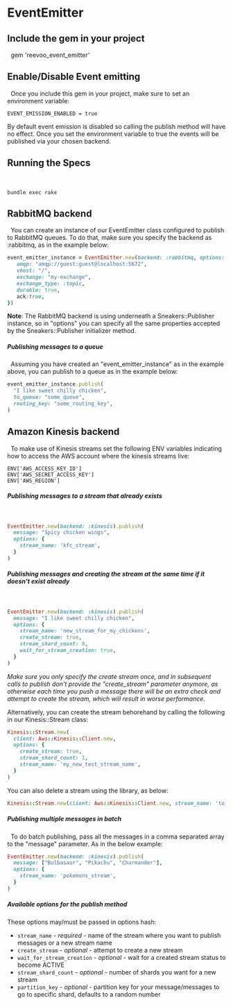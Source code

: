 # EventEmitter

## Include the gem in your project
&nbsp;
gem 'reevoo_event_emitter'

## Enable/Disable Event emitting
&nbsp;
Once you include this gem in your project, make sure to set an environment variable:

```
EVENT_EMISSION_ENABLED = true
```

By default event emission is disabled so calling the publish method will have no effect. Once you set the environment variable to true the events will be published via your chosen backend.

## Running the Specs
&nbsp;
```
bundle exec rake
```

## RabbitMQ backend
&nbsp;
You can create an instance of our EventEmitter class configured to publish to RabbitMQ queues.
To do that, make sure you specify the backend as :rabbitmq, as in the example below:

```ruby
event_emitter_instance = EventEmitter.new(backend: :rabbitmq, options: {
   amqp: "amqp://guest:guest@localhost:5672",
   vhost: "/",
   exchange: "my-exchange",
   exchange_type: :topic,
   durable: true,
   ack:true,
})
```

**Note**: The RabbitMQ backend is using underneath a Sneakers::Publisher instance, so in "options" you can specify all the same properties accepted by the Sneakers::Publisher initializer method.


##### Publishing messages to a queue
&nbsp;
Assuming you have created an "event_emitter_instance" as in the example above, you can publish to a queue as in the example below:

```ruby
event_emitter_instance.publish(
  "I like sweet chilly chicken",
  to_queue: "some_queue",
  routing_key: "some_routing_key",
)
```

## Amazon Kinesis backend
&nbsp;
To make use of Kinesis streams set the following ENV variables indicating how to access the AWS account where the kinesis streams live:
```
ENV['AWS_ACCESS_KEY_ID']
ENV['AWS_SECRET_ACCESS_KEY']
ENV['AWS_REGION']
```
##### Publishing messages to a stream that already exists
&nbsp;
```ruby
EventEmitter.new(backend: :kinesis).publish(
  message: "Spicy chicken wings",
  options: {
    stream_name: 'kfc_stream',
  }
)
```
##### Publishing messages and creating the stream at the same time if it doesn't exist already
&nbsp;
```ruby
EventEmitter.new(backend: :kinesis).publish(
  message: "I like sweet chilly chicken",
  options: {
    stream_name: 'new_stream_for_my_chickens',
    create_stream: true,
    stream_shard_count: 8,
    wait_for_stream_creation: true,
  }
)
```
*Make sure you only specify the create stream once, and in subsequent calls to publish don't provide the "create_stream" parameter anymore, as otherwise each time you push a message there will be an extra check and attempt to create the stream, which will result in worse performance.*

Alternatively, you can create the stream behorehand by calling the following in our Kinesis::Stream class:

```ruby
Kinesis::Stream.new(
  client: Aws::Kinesis::Client.new,
  options: {
    create_stream: true,
    stream_shard_count: 1,
    stream_name: 'my_new_test_stream_name',
  }
)
```

You can also delete a stream using the library, as below:

```ruby
Kinesis::Stream.new(client: Aws::Kinesis::Client.new, stream_name: 'to_be_deleted').delete
```

##### Publishing multiple messages in batch
&nbsp;
To do batch publishing, pass all the messages in a comma separated array to the "message" parameter. As in the below example:
```ruby
EventEmitter.new(backend: :kinesis).publish(
  message: ["Bulbasaur", "Pikachu", "Charmander"],
  options: {
    stream_name: 'pokemons_stream',
  }
)
```

##### Available options for the publish method

These options may/must be passed in options hash:

- `stream_name` - *required* - name of the stream where you want to publish messages or a new stream name
- `create_stream` - *optional* - attempt to create a new stream
- `wait_for_stream_creation` - *optional* - wait for a created stream status to become ACTIVE
- `stream_shard_count` - *optional* - number of shards you want for a new stream
- `partition_key` - *optional* - partition key for your message/messages to go to specific shard, defaults to a random number
